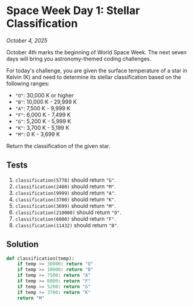 # Space Week Day 1: Stellar Classification
*October 4, 2025*

October 4th marks the beginning of World Space Week. The next seven days will bring you astronomy-themed coding challenges.

For today's challenge, you are given the surface temperature of a star in Kelvin (K) and need to determine its stellar classification based on the following ranges:

- `"O"`: 30,000 K or higher
- `"B"`: 10,000 K - 29,999 K
- `"A"`: 7,500 K - 9,999 K
- `"F"`: 6,000 K - 7,499 K
- `"G"`: 5,200 K - 5,999 K
- `"K"`: 3,700 K - 5,199 K
- `"M"`: 0 K - 3,699 K

Return the classification of the given star.

## Tests

1. `classification(5778)` should return `"G"`.
2. `classification(2400)` should return `"M"`.
3. `classification(9999)` should return `"A"`.
4. `classification(3700)` should return `"K"`.
5. `classification(3699)` should return `"M"`.
6. `classification(210000)` should return `"O"`.
7. `classification(6000)` should return `"F"`.
8. `classification(11432)` should return `"B"`.

## Solution

```python
def classification(temp):
    if temp >= 30000: return "O"
    if temp >= 10000: return "B"
    if temp >= 7500: return "A"
    if temp >= 6000: return "F"
    if temp >= 5200: return "G"
    if temp >= 3700: return "K"
    return "M"
```
